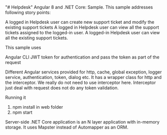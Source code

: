 "# Helpdesk"
Angular 8 and .NET Core: Sample. This sample addresses following story points:

A logged in Helpdesk user can create new support ticket and modify the existing support tickets 
A logged in Helpdesk user can view all the support tickets assigned to the logged-in user. 
A logged-in Helpdesk user can view all the existing support tickets.

This sample uses 

Angular CLI 
JWT token for authentication and pass the token as part of the request 

Different Angular services provided for http, cache, global exception, logger service, authentication, token, dialog etc. It has a wrapper class for http and the interceptor. We really do not need to use interceptor here. Interceptor just deal with request does not do any token validation.

Running it
1.	npm install in web folder
2.	npm start

Server-side .NET Core application is an N layer application with in-memory storage. It uses Mapster instead of Automapper as an ORM.

